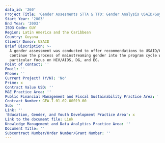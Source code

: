 ```yaml
---
data_id: '260'
Project Title: 'Gender Assesments STTA & TTO: Gender Analysis USAID/Guyana (TDY 12)'
Start Year: '2003'
End Year: '2003'
ISO3 Code: GUY
Region: Latin America and the Caribbean
Country: Guyana
Client/ Donor: USAID
Brief Discription: >-
  A gender assessment was conducted to offer recommendations to USAID/Guyana to
  continue the process of mainstreaming gender into the program cycle with
  particular focus on HIV/AIDS, DG, and EG.
Point of contact: ''
Email: ''
Phone: ''
Current Project? (Y/N): 'No'
Prime: x
Contract Value USD: ''
M&E Practice Area: ''
Public Financial Management and Fiscal Sustainability Practice Area: ''
Contract Number: GEW-I-01-02-00019-00
Sub: ''
Link: ''
'Education, Gender, and Youth Development Practice Area': x
Link to the document file: Link
Knowledge Management and Data Analytics Practice Area: ''
Document Title: ''
Subcontract Number/Order Number/Grant Number: ''
---
```

